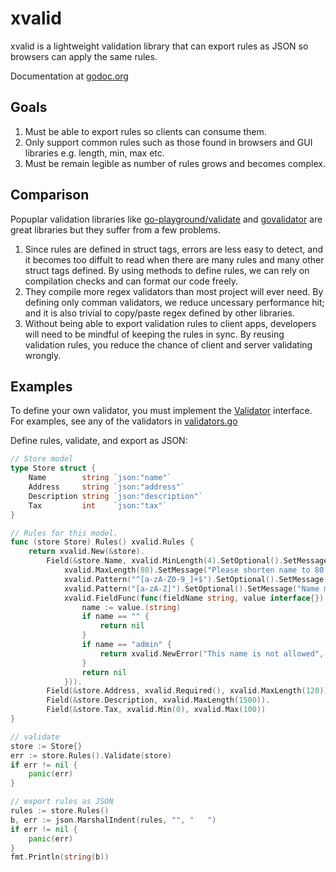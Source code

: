 # xvalid

xvalid is a lightweight validation library that can export rules as JSON so browsers can apply the same rules.

Documentation at [godoc.org](https://godoc.org/github.com/AgentCosmic/xvalid)

## Goals

1. Must be able to export rules so clients can consume them.
2. Only support common rules such as those found in browsers and GUI libraries e.g. length, min, max etc.
3. Must be remain legible as number of rules grows and becomes complex.

## Comparison

Popuplar validation libraries like [go-playground/validate](https://github.com/go-playground/validator) and
[govalidator](https://github.com/asaskevich/govalidator) are great libraries but they suffer from a few problems.

1. Since rules are defined in struct tags, errors are less easy to detect, and it becomes too diffult to read when
   there are many rules and many other struct tags defined. By using methods to define rules, we can rely on
   compilation checks and can format our code freely.
2. They compile more regex validators than most project will ever need. By defining only comman validators, we reduce
   uncessary performance hit; and it is also trivial to copy/paste regex defined by other libraries.
3. Without being able to export validation rules to client apps, developers will need to be mindful of keeping the
   rules in sync. By reusing validation rules, you reduce the chance of client and server validating wrongly.

## Examples

To define your own validator, you must implement the
[Validator](https://godoc.org/github.com/AgentCosmic/xvalid#Validator) interface. For examples, see any of the
validators in [validators.go](https://github.com/AgentCosmic/xvalid/blob/master/validators.go)

Define rules, validate, and export as JSON:

```go
// Store model
type Store struct {
	Name        string `json:"name"`
	Address     string `json:"address"`
	Description string `json:"description"`
	Tax         int    `json:"tax"`
}

// Rules for this model.
func (store Store) Rules() xvalid.Rules {
	return xvalid.New(&store).
		Field(&store.Name, xvalid.MinLength(4).SetOptional().SetMessage("Please lengthen name to 4 characters or more"),
			xvalid.MaxLength(80).SetMessage("Please shorten name to 80 characters or less"),
			xvalid.Pattern("^[a-zA-Z0-9_]+$").SetOptional().SetMessage("Name may contain alphabets, numbers and underscores"),
			xvalid.Pattern("[a-zA-Z]").SetOptional().SetMessage("Name must contain at least 1 alphabet"),
			xvalid.FieldFunc(func(fieldName string, value interface{}) xvalid.Error {
				name := value.(string)
				if name == "" {
					return nil
				}
				if name == "admin" {
					return xvalid.NewError("This name is not allowed", fieldName)
				}
				return nil
			})).
		Field(&store.Address, xvalid.Required(), xvalid.MaxLength(120)).
		Field(&store.Description, xvalid.MaxLength(1500)).
		Field(&store.Tax, xvalid.Min(0), xvalid.Max(100))
}

// validate
store := Store{}
err := store.Rules().Validate(store)
if err != nil {
    panic(err)
}

// export rules as JSON
rules := store.Rules()
b, err := json.MarshalIndent(rules, "", "	")
if err != nil {
    panic(err)
}
fmt.Println(string(b))
```


